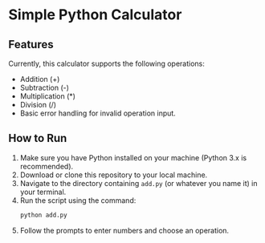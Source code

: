 # Simple Python Calculator

## Features

Currently, this calculator supports the following operations:
- Addition (+)
- Subtraction (-)
- Multiplication (*)
- Division (/)
- Basic error handling for invalid operation input.

## How to Run

1.  Make sure you have Python installed on your machine (Python 3.x is recommended).
2.  Download or clone this repository to your local machine.
3.  Navigate to the directory containing `add.py` (or whatever you name it) in your terminal.
4.  Run the script using the command:
    ```bash
    python add.py
    ```
5.  Follow the prompts to enter numbers and choose an operation.


